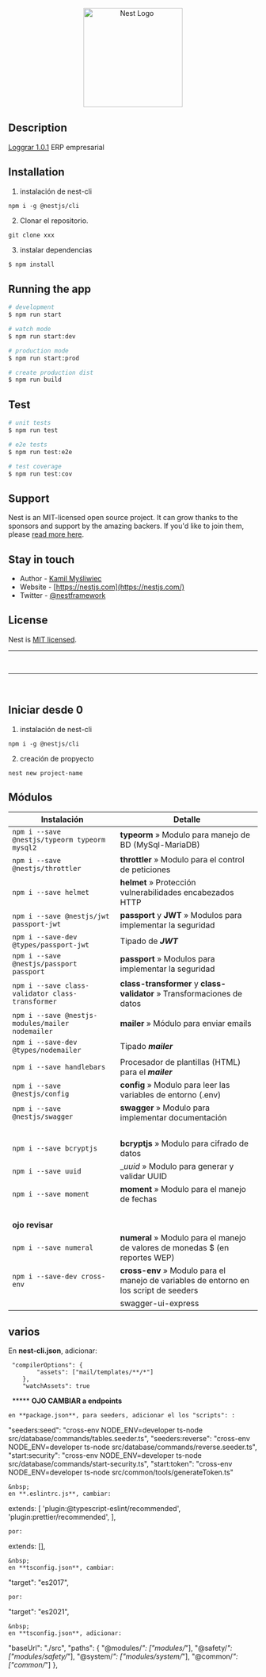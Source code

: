 <p align="center">
  <a href="http://nestjs.com/" target="blank"><img src="https://nestjs.com/img/logo-small.svg" width="200" alt="Nest Logo" /></a>
</p>


## Description

[Loggrar 1.0.1](https://loggrar.com) ERP empresarial

## Installation

1. instalación de nest-cli
```
npm i -g @nestjs/cli
```
2. Clonar el repositorio.
```
git clone xxx
```

3. instalar dependencias
```bash
$ npm install
```

## Running the app

```bash
# development
$ npm run start

# watch mode
$ npm run start:dev

# production mode
$ npm run start:prod

# create production dist
$ npm run build
```

## Test

```bash
# unit tests
$ npm run test

# e2e tests
$ npm run test:e2e

# test coverage
$ npm run test:cov
```

## Support

Nest is an MIT-licensed open source project. It can grow thanks to the sponsors and support by the amazing backers. If you'd like to join them, please [read more here](https://docs.nestjs.com/support).

## Stay in touch

- Author - [Kamil Myśliwiec](https://kamilmysliwiec.com)
- Website - [https://nestjs.com](https://nestjs.com/)
- Twitter - [@nestframework](https://twitter.com/nestframework)

## License

Nest is [MIT licensed](LICENSE).
***
&nbsp;
***
&nbsp;

## Iniciar desde 0
1. instalación de nest-cli
```
npm i -g @nestjs/cli
```

2. creación de propyecto
```
nest new project-name
```

## Módulos
| Instalación | Detalle |
|-|--|
|```npm i --save @nestjs/typeorm typeorm mysql2```|__typeorm__ » Modulo para manejo de BD (MySql-MariaDB)|
|```npm i --save @nestjs/throttler```|__throttler__ » Modulo para el control de peticiones|
|```npm i --save helmet```|__helmet__ » Protección vulnerabilidades encabezados HTTP|
|```npm i --save @nestjs/jwt passport-jwt```|__passport__ y __JWT__ » Modulos para implementar la seguridad|
|```npm i --save-dev @types/passport-jwt```|Tipado de **_JWT_**|
|```npm i --save @nestjs/passport passport```|__passport__ » Modulos para implementar la seguridad |
|```npm i --save class-validator class-transformer```|__class-transformer__ y __class-validator__ » Transformaciones de datos|
|```npm i --save @nestjs-modules/mailer nodemailer``` |__mailer__ » Módulo para enviar emails |
|```npm i --save-dev @types/nodemailer```|Tipado **_mailer_**|
|```npm i --save handlebars```|Procesador de plantillas (HTML) para el **_mailer_**|
|```npm i --save @nestjs/config```|__config__ » Modulo para leer las variables de entorno  (.env)|
|```npm i --save @nestjs/swagger```|__swagger__ » Modulo para implementar documentación|
|&nbsp;||
|```npm i --save bcryptjs```| __bcryptjs__ » Modulo para cifrado de datos|
|```npm i --save uuid```|__uuid_ » Modulo para generar y validar UUID|
|```npm i --save moment```|__moment__ » Modulo para el manejo de fechas|
|&nbsp;||
|__ojo revisar__| |
|```npm i --save numeral```|__numeral__ » Modulo para el manejo de valores de monedas $ (en reportes WEP)|
|```npm i --save-dev cross-env```|__cross-env__ » Modulo para el manejo de variables de entorno en los script de seeders|
||swagger-ui-express|


## varios
En **nest-cli.json**, adicionar:
```
 "compilerOptions": {
        "assets": ["mail/templates/**/*"]
    },
    "watchAssets": true
```
&nbsp;
***** **OJO CAMBIAR a endpoints**
```
en **package.json**, para seeders, adicionar el los "scripts": :
```
  "seeders:seed": "cross-env NODE_ENV=developer ts-node src/database/commands/tables.seeder.ts",
  "seeders:reverse": "cross-env NODE_ENV=developer ts-node src/database/commands/reverse.seeder.ts",
  "start:security": "cross-env NODE_ENV=developer ts-node src/database/commands/start-security.ts",
  "start:token": "cross-env NODE_ENV=developer ts-node src/common/tools/generateToken.ts"
```
&nbsp;
en **.eslintrc.js**, cambiar:
```
 extends: [
    'plugin:@typescript-eslint/recommended',
    'plugin:prettier/recommended',
  ],
  
```
por:
```
 extends: [],
  
```
&nbsp;
en **tsconfig.json**, cambiar:
```
"target": "es2017",
```
por:
```
"target": "es2021",
```
&nbsp;
en **tsconfig.json**, adicionar:
```
 "baseUrl": "./src",
    "paths": {
        "@modules/*": ["modules/*"],
        "@safety/*": ["modules/safety/*"],
        "@system/*": ["modules/system/*"],
        "@common/*": ["common/*"]
    },
  ```